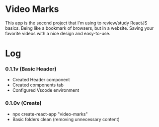 # Video Marks

This app is the second project that I'm using to review/study ReactJS basics.
Being like a bookmark of browsers, but in a website. Saving your favorite videos with a nice design and easy-to-use.

# Log
### 0.1.1v (Basic Header)
- Created Header component
- Created components tab
- Configured Vscode environment

### 0.1.0v (Create)
- npx create-react-app "video-marks"
- Basic folders clean (removing unnecessary content)
